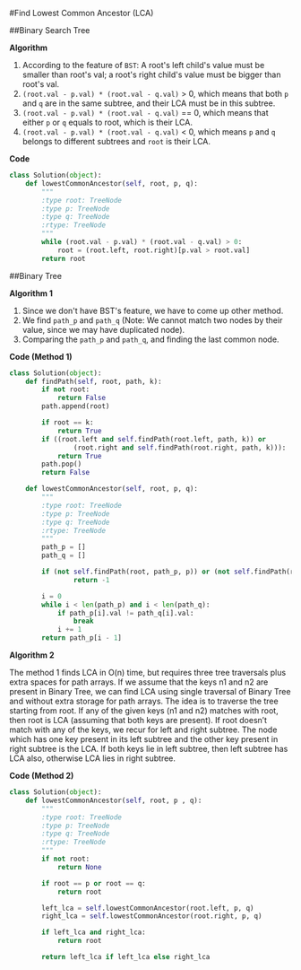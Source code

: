 #Find Lowest Common Ancestor (LCA)

##Binary Search Tree

**Algorithm**

1. According to the feature of ``BST``: A root's left child's value must be smaller than root's val; a root's right child's value must be bigger than root's val.
2. ``(root.val - p.val) * (root.val - q.val)`` > 0, which means that both ``p`` and ``q`` are in the same subtree, and their LCA must be in this subtree.
3. ``(root.val - p.val) * (root.val - q.val)`` == 0, which means that either ``p`` or ``q`` equals to root, which is their LCA.
4. ``(root.val - p.val) * (root.val - q.val)`` < 0, which means ``p`` and ``q`` belongs to different subtrees and ``root`` is their LCA.

**Code**

```python
class Solution(object):
    def lowestCommonAncestor(self, root, p, q):
        """
        :type root: TreeNode
        :type p: TreeNode
        :type q: TreeNode
        :rtype: TreeNode
        """
        while (root.val - p.val) * (root.val - q.val) > 0:
            root = (root.left, root.right)[p.val > root.val]
        return root
```      

##Binary Tree

**Algorithm 1**

1. Since we don't have BST's feature, we have to come up other method.
2. We find ``path_p`` and ``path_q`` (Note: We cannot match two nodes by their value, since we may have duplicated node).
3. Comparing the ``path_p`` and ``path_q``, and finding the last common node. 

**Code (Method 1)**

```python
class Solution(object):
    def findPath(self, root, path, k):
        if not root: 
            return False
        path.append(root)

        if root == k:
            return True
        if ((root.left and self.findPath(root.left, path, k)) or 
                (root.right and self.findPath(root.right, path, k))):
            return True
        path.pop()
        return False

    def lowestCommonAncestor(self, root, p, q):
        """
        :type root: TreeNode
        :type p: TreeNode
        :type q: TreeNode
        :rtype: TreeNode
        """
        path_p = []
        path_q = []

        if (not self.findPath(root, path_p, p)) or (not self.findPath(root, path_q, q)):
                return -1

        i = 0
        while i < len(path_p) and i < len(path_q):
            if path_p[i].val != path_q[i].val:
                break
            i += 1
        return path_p[i - 1]
```

**Algorithm 2**

The method 1 finds LCA in O(n) time, but requires three tree traversals plus extra spaces for path arrays. If we assume that the keys n1 and n2 are present in Binary Tree, we can find LCA using single traversal of Binary Tree and without extra storage for path arrays.
The idea is to traverse the tree starting from root. If any of the given keys (n1 and n2) matches with root, then root is LCA (assuming that both keys are present). If root doesn’t match with any of the keys, we recur for left and right subtree. The node which has one key present in its left subtree and the other key present in right subtree is the LCA. If both keys lie in left subtree, then left subtree has LCA also, otherwise LCA lies in right subtree.

**Code (Method 2)**

```python
class Solution(object):
    def lowestCommonAncestor(self, root, p , q):
        """
        :type root: TreeNode
        :type p: TreeNode
        :type q: TreeNode
        :rtype: TreeNode
        """
        if not root:
            return None

        if root == p or root == q:
            return root

        left_lca = self.lowestCommonAncestor(root.left, p, q)
        right_lca = self.lowestCommonAncestor(root.right, p, q)

        if left_lca and right_lca:
            return root

        return left_lca if left_lca else right_lca
```